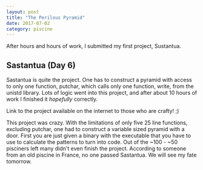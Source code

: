 ```yaml
---
layout: post
title: "The Perilous Pyramid"
date: 2017-07-02
category: piscine
---
```


After hours and hours of work, I submitted my first project, Sustantua.

## Sastantua (Day 6)
Sastantua is quite the project. One has to construct a pyramid with access to only one function, putchar, which calls only one function, write, from the unistd library. Lots of logic went into this project, and after about 10 hours of work I finished it _hopefully_ correctly.

Link to the project available on the internet to those who are crafty! ;)

This project was crazy. With the limitations of only five 25 line functions, excluding putchar, one had to construct a variable sized pyramid with a door. First you are just given a binary with the executable that you have to use to calculate the patterns to turn into code. Out of the ~100 - ~50 pisciners left many didn't even finish the project. According to someone from an old piscine in France, no one passed Sastantua. We will see my fate tomorrow.